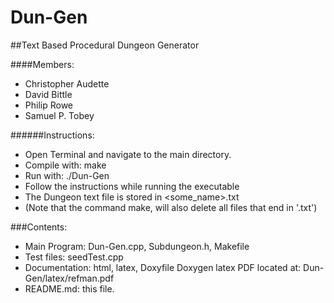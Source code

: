 Dun-Gen
=======

##Text Based Procedural Dungeon Generator

####Members:
- Christopher Audette
- David Bittle
- Philip Rowe
- Samuel P. Tobey

######Instructions:
- Open Terminal and navigate to the main directory.
- Compile with: make
- Run with: ./Dun-Gen
- Follow the instructions while running the executable
- The Dungeon text file is stored in \<some_name\>.txt
- (Note that the command make, will also delete all files that end in '.txt')

###Contents:
- Main Program: Dun-Gen.cpp, Subdungeon.h, Makefile
- Test files: seedTest.cpp
- Documentation: html, latex, Doxyfile
	Doxygen latex PDF located at: Dun-Gen/latex/refman.pdf
- README.md: this file.
